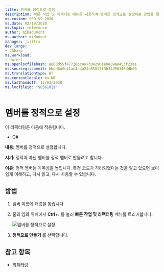 ```yaml
---
title: 멤버를 정적으로 설정
description: 빠른 작업 및 리팩터링 메뉴를 사용하여 멤버를 정적으로 설정하는 방법을 알아봅니다.
ms.custom: SEO-VS-2020
ms.date: 02/19/2020
ms.topic: reference
author: mikadumont
ms.author: midumont
manager: jillfra
dev_langs:
- CSharp
ms.workload:
- dotnet
ms.openlocfilehash: e663d59f47728bc4a7c84290ee0e89ae453f23ae
ms.sourcegitcommit: bbed6a0b41ac4c4a24e8581ff3b34d96345ddb00
ms.translationtype: HT
ms.contentlocale: ko-KR
ms.lasthandoff: 12/03/2020
ms.locfileid: "96561021"
---
```

# <a name="make-member-static"></a>멤버를 정적으로 설정

이 리팩터링은 다음에 적용됩니다.

- C#

**내용:** 멤버를 정적으로 설정합니다.

**시기:** 정적이 아닌 멤버를 정적 멤버로 만들려고 합니다.

**이유:** 정적 멤버는 가독성을 높입니다. 특정 코드가 격리되었다는 것을 알고 있으면 보다 쉽게 이해하고, 다시 읽고, 다시 사용할 수 있습니다. 

## <a name="how-to"></a>방법

1. 멤버 이름에 캐럿을 놓습니다.

2. 줄의 임의 위치에서 **Ctrl**+**.** 를 눌러 **빠른 작업 및 리팩터링** 메뉴를 트리거합니다.

   ![멤버를 정적으로 설정](media/make-member-static.png)

3. **정적으로 만들기** 를 선택합니다.

## <a name="see-also"></a>참고 항목

- [리팩터링](../refactoring-in-visual-studio.md)
